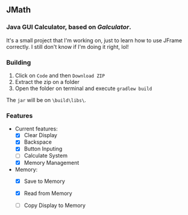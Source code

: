 ## JMath
### Java GUI Calculator, based on ***Galculator***.

It's a small project that I'm working on, just to learn how to use JFrame correctly. I still don't know if I'm doing it right, lol! <br>

### Building
1. Click on `Code` and then `Download ZIP` <br>
2. Extract the zip on a folder <br>
3. Open the folder on terminal and execute `gradlew build` 

The `jar` will be on `\build\libs\`.

### Features
- Current features:
  - [X] Clear Display
  - [X] Backspace 
  - [X] Button Inputing
  - [ ] Calculate System
  - [X] Memory Management

- Memory:
  - [X] Save to Memory
  - [X] Read from Memory 
  - [ ] Copy Display to Memory

  





